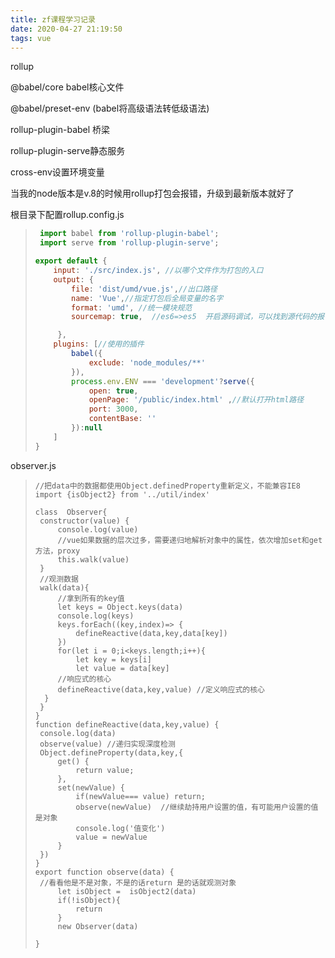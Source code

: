 ```yaml
---
title: zf课程学习记录
date: 2020-04-27 21:19:50
tags: vue
---
```


rollup

@babel/core   babel核心文件

@babel/preset-env  (babel将高级语法转低级语法)

rollup-plugin-babel  桥梁

rollup-plugin-serve静态服务

cross-env设置环境变量

当我的node版本是v.8的时候用rollup打包会报错，升级到最新版本就好了

根目录下配置rollup.config.js

> ```javascript
>  import babel from 'rollup-plugin-babel';
>  import serve from 'rollup-plugin-serve';
> 
> export default {
>     input: './src/index.js', //以哪个文件作为打包的入口
>     output: {
>         file: 'dist/umd/vue.js',//出口路径
>         name: 'Vue',//指定打包后全局变量的名字
>         format: 'umd', //统一模块规范
>         sourcemap: true,  //es6=>es5  开启源码调试，可以找到源代码的报错位置
> 
>      },
>     plugins: [//使用的插件
>         babel({
>             exclude: 'node_modules/**'
>         }),
>         process.env.ENV === 'development'?serve({
>             open: true,
>             openPage: '/public/index.html' ,//默认打开html路径
>             port: 3000,
>             contentBase: ''
>         }):null
>     ]
> }
> ```

observer.js

> ```
> //把data中的数据都使用Object.definedProperty重新定义，不能兼容IE8
> import {isObject2} from '../util/index'
> 
> class  Observer{
>  constructor(value) {
>      console.log(value)
>      //vue如果数据的层次过多，需要递归地解析对象中的属性，依次增加set和get方法，proxy
>      this.walk(value)
>  }
>  //观测数据
>  walk(data){
>      //拿到所有的key值
>      let keys = Object.keys(data)
>      console.log(keys)
>      keys.forEach((key,index)=> {
>          defineReactive(data,key,data[key])
>      })
>      for(let i = 0;i<keys.length;i++){
>          let key = keys[i]
>          let value = data[key]
>      //响应式的核心
>      defineReactive(data,key,value) //定义响应式的核心
>  	}
>  }
> }
> function defineReactive(data,key,value) {
>  console.log(data)
>  observe(value) //递归实现深度检测
>  Object.defineProperty(data,key,{
>      get() {
>          return value;
>      },
>      set(newValue) {
>          if(newValue=== value) return;
>          observe(newValue)  //继续劫持用户设置的值，有可能用户设置的值是对象
>          console.log('值变化')
>          value = newValue
>      }
>  })
> }
> export function observe(data) {
>  //看看他是不是对象，不是的话return 是的话就观测对象
>      let isObject =  isObject2(data)
>      if(!isObject){
>          return
>      }
>      new Observer(data)
> 
> }
> ```
>
> 



